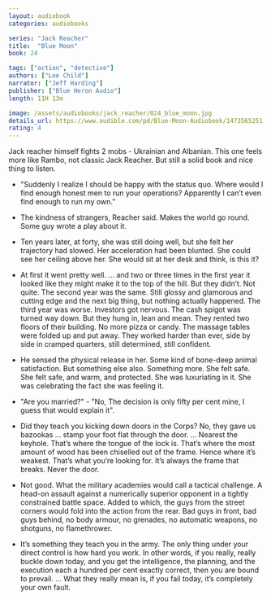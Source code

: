 ```yaml
---
layout: audiobook
categories: audiobooks

series: "Jack Reacher"
title:  "Blue Moon"
book: 24

tags: ["action", "detective"]
authors: ["Lee Child"]
narrator: ["Jeff Harding"]
publisher: ["Blue Heron Audio"]
length: 11H 13m

image: /assets/audiobooks/jack_reacher/024_blue_moon.jpg
details_url: https://www.audible.com/pd/Blue-Moon-Audiobook/1473565251
rating: 4
---
```


Jack reacher himself fights 2 mobs - Ukrainian and Albanian. This one feels more like Rambo, not classic Jack Reacher. But still a solid book and nice thing to listen.

* "Suddenly I realize I should be happy with the status quo. Where would I find enough honest men to run your operations? Apparently I can’t even find enough to run my own."

* The kindness of strangers, Reacher said. Makes the world go round. Some guy wrote a play about it.

* Ten years later, at forty, she was still doing well, but she felt her trajectory had slowed. Her acceleration had been blunted. She could see her ceiling above her. She would sit at her desk and think, is this it?

* At first it went pretty well. ... and two or three times in the first year it looked like they might make it to the top of the hill. But they didn’t. Not quite. The second year was the same. Still glossy and glamorous and cutting edge and the next big thing, but nothing actually happened. The third year was worse. Investors got nervous. The cash spigot was turned way down. But they hung in, lean and mean. They rented two floors of their building. No more pizza or candy. The massage tables were folded up and put away. They worked harder than ever, side by side in cramped quarters, still determined, still confident.

* He sensed the physical release in her. Some kind of bone-deep animal satisfaction. But something else also. Something more. She felt safe. She felt safe, and warm, and protected. She was luxuriating in it. She was celebrating the fact she was feeling it.

* "Are you married?" - "No, The decision is only fifty per cent mine, I guess that would explain it".

* Did they teach you kicking down doors in the Corps? No, they gave us bazookas ...  stamp your foot flat through the door. ... Nearest the keyhole. That’s where the tongue of the lock is. That’s where the most amount of wood has been chiselled out of the frame. Hence where it’s weakest. That’s what you’re looking for. It’s always the frame that breaks. Never the door.

* Not good. What the military academies would call a tactical challenge. A head-on assault against a numerically superior opponent in a tightly constrained battle space. Added to which, the guys from the street corners would fold into the action from the rear. Bad guys in front, bad guys behind, no body armour, no grenades, no automatic weapons, no shotguns, no flamethrower.

* It’s something they teach you in the army. The only thing under your direct control is how hard you work. In other words, if you really, really buckle down today, and you get the intelligence, the planning, and the execution each a hundred per cent exactly correct, then you are bound to prevail. ... What they really mean is, if you fail today, it’s completely your own fault.
